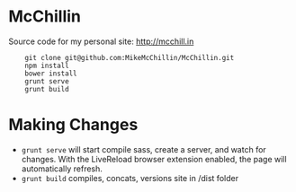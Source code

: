 McChillin
=========

Source code for my personal site: http://mcchill.in


```
    git clone git@github.com:MikeMcChillin/McChillin.git
    npm install
    bower install
    grunt serve
    grunt build
```

# Making Changes
- `grunt serve` will start compile sass, create a server, and watch for changes. With the LiveReload browser extension enabled, the page will automatically refresh.
- `grunt build` compiles, concats, versions site in /dist folder
